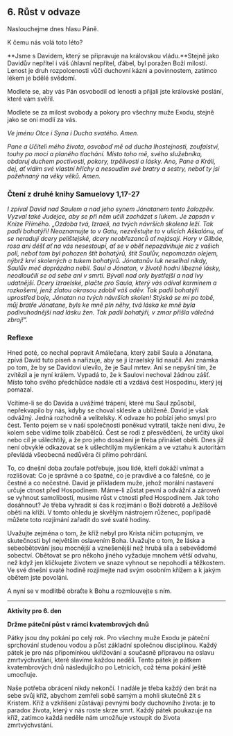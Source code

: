 ## 6. **Růst v odvaze**

Naslouchejme dnes hlasu Páně.

K čemu nás volá toto léto?

**Jsme s Davidem, který se připravuje na královskou vládu.**Stejně jako Davidův nepřítel i váš úhlavní nepřítel, ďábel, byl poražen Boží milostí. Lenost je druh rozpolcenosti vůči duchovní kázni a povinnostem, zatímco lékem je bdělé svědomí.

Modlete se, aby vás Pán osvobodil od lenosti a přijali jste královské poslání, které vám svěřil.

Modlete se za milost svobody a pokory pro všechny muže Exodu, stejně jako se oni modlí za vás.

_Ve jménu Otce i Syna i Ducha svatého. Amen._

_Pane a Učiteli mého života, osvoboď mě od ducha lhostejnosti, zoufalství, touhy po moci a planého tlachání. Místo toho mě, svého služebníka, obdaruj duchem poctivosti, pokory, trpělivosti a lásky. Ano, Pane a Králi, dej, ať vidím své vlastní hříchy a nesoudím své bratry a sestry, neboť ty jsi požehnaný na věky věků. Amen._

### Čtení z druhé knihy Samuelovy 1,17-27

_I zpíval David nad Saulem a nad jeho synem Jónatanem tento žalozpěv. Vyzval také Judejce, aby se při něm učili zacházet s lukem. Je zapsán v Knize Přímého. „Ozdoba tvá, Izraeli, na tvých návrších skolena leží. Tak padli bohatýři! Neoznamujte to v Gatu, nezvěstujte to v ulicích Aškalónu, ať se neradují dcery pelištejské, dcery neobřezanců ať nejásají. Hory v Gilbóe, rosa ani déšť ať na vás nesestoupí, ať se v oběť nepozdvihuje nic z vašich polí, neboť tam byl pohozen štít bohatýrů, štít Saulův, nepomazán olejem, nýbrž krví skolených a tukem bohatýrů. Jónatanův luk neselhal nikdy, Saulův meč doprázdna nebil. Saul a Jónatan, v životě hodni líbezné lásky, neodloučili se od sebe ani v smrti. Bývali nad orly bystřejší a nad lvy udatnější. Dcery izraelské, plačte pro Saula, který vás odíval karmínem a rozkošemi, jenž zlatou okrasou zdobil váš oděv. Tak padli bohatýři uprostřed boje, Jónatan na tvých návrších skolen! Stýská se mi po tobě, můj bratře Jónatane, byls ke mně pln něhy, tvá láska ke mně byla podivuhodnější nad lásku žen. Tak padli bohatýři, v zmar přišla válečná zbroj!“._

### Reflexe

Hned poté, co nechal popravit Amálečana, který zabil Saula a Jónatana, zpívá David tuto píseň a nařizuje, aby se ji izraelský lid naučil. Ani známka po tom, že by se Davidovi ulevilo, že je Saul mrtev. Ani se nepyšní tím, že zvítězil a je nyní králem. Vypadá to, že k Saulovi nechoval žádnou zášť. Místo toho svého předchůdce nadále ctí a vzdává čest Hospodinu, který jej pomazal.

Vcítíme-li se do Davida a uvážímé trápení, které mu Saul způsobil, nepřekvapilo by nás, kdyby se choval sklesle a ublíženě. David je však odvážný. Jedná rozhodně a velitelsky. K odvaze ho pobízí jeho smysl pro čest. Tento pojem se v naší společnosti poněkud vytratil, takže není divu, že kolem sebe vidíme tolik zbabělců. Čest se rodí z přesvědčení, že určitý úkol nebo cíl je ušlechtilý, a že pro jeho dosažení je třeba přinášet oběti. Dnes již není obvyklé odkazovat se k ušlechtilým myšlenkám a ve vztahu k autoritám převládá všeobecná nedůvěra či přímo pohrdání.

To, co dnešní doba zoufale potřebuje, jsou lidé, kteří dokáží vnímat a rozlišovat: Co je správné a co špatné, co je pravdivé a co falešné, co je čestné a co nečestné. David je příkladem muže, jehož morální nastavení určuje ctnost před Hospodinem. Máme-li zůstat pevní a odvážní a zároveň se vyhnout samolibosti, musíme růst v ctnosti před Hospodinem. Jak toho dosáhnout? Je třeba vyhradit si čas k rozjímání o Boží dobrotě a Ježíšově oběti na kříži. V tomto ohledu je skvělým nástrojem růženec, popřípadě můžete toto rozjímání zařadit do své svaté hodiny.

Uvažujte zejména o tom, že kříž nebyl pro Krista ničím potupným, ve skutečnosti byl největším oslavením Boha. Uvažujte o tom, že láska a sebeobětování jsou mocnější a vznešenější než hrubá síla a sebevědomé sobectví. Obětovat se pro někoho jiného vyžaduje mnohem větší odvahu, než když jen kličkujete životem ve snaze vyhnout se nepohodlí a těžkostem. Ve své dnešní svaté hodině rozjímejte nad svým osobním křížem a k jakým obětem jste povoláni.

A nyní se v modlitbě obraťte k Bohu a rozmlouvejte s ním.

---

**Aktivity pro 6. den**

**Držme páteční půst v rámci kvatembrových dnů**

Pátky jsou dny pokání po celý rok. Pro všechny muže Exodu je páteční sprchování studenou vodou a půst základní společnou disciplínou. Každý pátek je pro nás připomínkou ukřižování a současně přípravou na oslavu zmrtvýchvstání, které slavíme každou neděli. Tento pátek je pátkem kvatembrových dnů následujícího po Letnicích, což téma pokání ještě umocňuje.

Naše potřeba obrácení nikdy nekončí. I nadále je třeba každý den brát na sebe svůj kříž, abychom zemřeli sobě samým a mohli skutečně žít s Kristem. Kříž a vzkříšení zůstávají pevnými body duchovního života: je to paradox života, který v nás roste skrze smrt. Každý pátek poukazuje na kříž, zatímco každá neděle nám umožňuje vstoupit do života zmrtvýchvstání.

